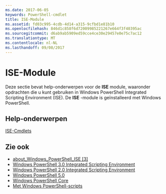 ```yaml
---
ms.date: 2017-06-05
keywords: PowerShell-cmdlet
title: ISE-Module
ms.assetid: fd03c995-4cdb-4d14-a315-9cfbd1e81b10
ms.openlocfilehash: 846d1c858f6d72009985221267e664f3f40395ac
ms.sourcegitcommit: d6ab9ab5909ed59cce4ce30e29457e0e75c7ac12
ms.translationtype: MT
ms.contentlocale: nl-NL
ms.lasthandoff: 09/08/2017
---
```

# <a name="ise-module"></a>ISE-Module
Deze sectie bevat help-onderwerpen voor de **ISE** module, waaronder opdrachten die u kunt gebruiken in Windows PowerShell Integrated Scripting Environment (ISE). De **ISE** -module is geïnstalleerd met Windows PowerShell.

## <a name="help-topics"></a>Help-onderwerpen
[ISE-Cmdlets](http://go.microsoft.com/fwlink/?LinkID=254686)

## <a name="see-also"></a>Zie ook
- [about_Windows_PowerShell_ISE [3]](https://technet.microsoft.com/en-us/library/dfa54d47-60c6-4fff-8197-c747e8d411bb)
- [Windows PowerShell 3.0 Integrated Scripting Environment](http://go.microsoft.com/fwlink/?LinkId=254681)
- [Windows PowerShell 2.0 Integrated Scripting Environment](http://go.microsoft.com/fwlink/?LinkID=238569)
- [Windows PowerShell 5.0](../../whats-new/What-s-New-in-Windows-PowerShell-50.md)
- [Windows PowerShell Core](https://technet.microsoft.com/en-us/library/4b75f1e4-f327-48f3-92ab-bf5435094d41)
- [Met Windows PowerShell-scripts](../../getting-started/fundamental/Scripting-with-Windows-PowerShell.md)

